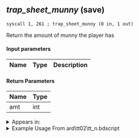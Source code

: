 ## *trap_sheet_munny* (save)

`syscall 1, 261 ; trap_sheet_munny (0 in, 1 out)`

Return the amount of munny the player has

#### Input parameters
| Name | Type | Description
|------|------|------------


#### Return Parameters
| Name | Type
|------|-----
| amt   | int   


<details>
	<summary>Appears in:</summary>
| filename | Entity (obj)
|----------|-------------
| ard\tt02\tt_n.bdscript       |           
| msn\TT06_BAGGAGE_01\tt06.bdscript       |           
| msn\TT06_BAGGAGE_02\tt06.bdscript       |           
| msn\TT06_LETTER_01\tt06.bdscript       |           
| msn\TT06_LETTER_02\tt06.bdscript       |           
| msn\TT06_PERFORM_01\tt06.bdscript       |           
| msn\TT06_PERFORM_02\tt06.bdscript       |           
| msn\TT06_WORK_BAGGAGE\tt06.bdscript       |           
| msn\TT06_WORK_LETTER\tt06.bdscript       |           
| msn\TT06_WORK_PERFORM\tt06.bdscript       |           
| msn\TT07_CLEAN_01\tt07.bdscript       |           
| msn\TT07_CLEAN_02\tt07.bdscript       |           
| msn\TT07_POSTER_01\tt07.bdscript       |           
| msn\TT07_POSTER_02\tt07.bdscript       |           
| msn\TT07_WORK_CLEAN\tt07.bdscript       |           
| msn\TT07_WORK_POSTER\tt07.bdscript       |           
| msn\TT07_WORK_WORM\tt07.bdscript       |           
| msn\TT07_WORM_01\tt07.bdscript       |           
| msn\TT07_WORM_02\tt07.bdscript       |           
| obj\N_EX500_MONEY_RTN\n_ex.bdscript       | ((N) Hayner (MONEY) (RTN) (EX))          

</details>

<details>
	<summary>Example Usage From ard\tt02\tt_n.bdscript</summary>
```
TR3:
 pushImm 362
 pushImm 100
 syscall 0, 97 ; trap_item_reduce (2 in, 0 out)
 syscall 1, 261 ; trap_sheet_munny (0 in, 1 out)
 neg 
 syscall 1, 280 ; trap_sheet_add_munny (1 in, 1 out)
 drop 
 ret
```
</details>

